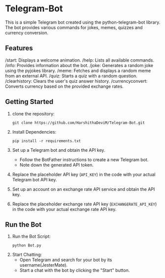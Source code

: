 # Telegram-Bot
This is a simple Telegram bot created using the python-telegram-bot library. The bot provides various commands for jokes, memes, quizzes and currency conversion.


 ## Features
/start: Displays a welcome animation.
/help: Lists all available commands.
/info: Provides information about the bot.
/joke: Generates a random joke using the pyjokes library.
/meme: Fetches and displays a random meme from an external API.
/quiz: Starts a quiz with a random question.
/clearhistory: Clears the user's quiz answer history.
/currencyconvert: Converts currency based on the provided exchange rates.

## Getting Started
1. clone the repository:
   ```
   git clone https://github.com/HarshithaDeviM/Telegram-Bot.git
   ```
2. Install Dependencies:
   ```
   pip install -r requirements.txt
   ```

3. Set up a Telegram bot and obtain the API key.
   - Follow the BotFather instructions to create a new Telegram bot.
   - Note down the generated API token.
4. Replace the placeholder API key (`API_KEY`) in the code with your actual Telegram bot API key.
5. Set up an account on an exchange rate API service and obtain the API key.
6. Replace the placeholder exchange rate API key (`EXCHANGERATE_API_KEY`) in the code with your actual exchange rate API key.

## Run the Bot
1. Run the Bot Script:
   ```
   python Bot.py
   ```
2. Start Chatting:
   - Open Telegram and search for your bot by its username(JesterMate).
   - Start a chat with the bot by clicking the "Start" button.

